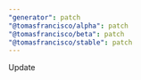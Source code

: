 ```yaml
---
"generator": patch
"@tomasfrancisco/alpha": patch
"@tomasfrancisco/beta": patch
"@tomasfrancisco/stable": patch
---
```


Update
